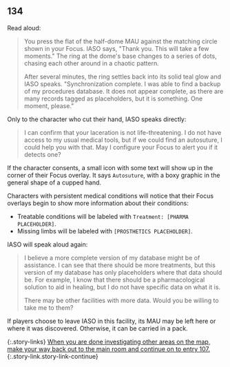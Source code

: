 ## 134

Read aloud:

> You press the flat of the half-dome MAU against the matching circle shown in your Focus.
> IASO says, "Thank you.  This will take a few moments."
> The ring at the dome's base changes to a series of dots, chasing each other around in a chaotic pattern.
>
> After several minutes, the ring settles back into its solid teal glow and IASO speaks.
> "Synchronization complete.
> I was able to find a backup of my procedures database.
> It does not appear complete, as there are many records tagged as placeholders, but it is something.
> One moment, please."

Only to the character who cut their hand, IASO speaks directly:

> I can confirm that your laceration is not life-threatening.
> I do not have access to my usual medical tools, but if we could find an autosuture, I could help you with that.
> May I configure your Focus to alert you if it detects one?

If the character consents, a small icon with some text will show up in the corner of their Focus overlay.
It says `Autosuture`, with a boxy graphic in the general shape of a cupped hand.

Characters with persistent medical conditions will notice that their Focus overlays begin to show more information about their conditions:

* Treatable conditions will be labeled with `Treatment: [PHARMA PLACEHOLDER]`.
* Missing limbs will be labeled with `[PROSTHETICS PLACEHOLDER]`.

IASO will speak aloud again:

> I believe a more complete version of my database might be of assistance.
> I can see that there should be more treatments, but this version of my database has only placeholders where that data should be.
> For example, I know that there should be a pharmacological solution to aid in healing, but I do not have specific data on what it is.
>
> There may be other facilities with more data.
> Would you be willing to take me to them?

If players choose to leave IASO in this facility, its MAU may be left here or where it was discovered.
Otherwise, it can be carried in a pack.

{:.story-links}
[When you are done investigating other areas on the map, make your way back out to the main room and continue on to entry 107.](107-lab.md){:.story-link.story-link-continue}
